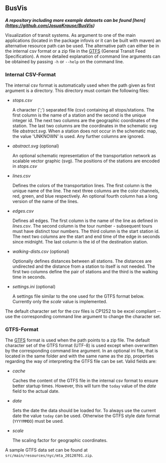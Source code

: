 ## BusVis

***A repository including more example datasets can be found [here] (https://github.com/JosuaKrause/BusVis)***

Visualization of transit systems.
As argument to one of the main applications (located in the package infovis or it can be built with maven)
an alternative resource path can be used.
The alternative path can either be in the internal csv format or a zip file
in the [GTFS][1] (General Transit Feed Specification).
A more detailed explanation of
command line arguments can be obtained by passing `-h` or `--help` on the command line.

### Internal CSV-Format

The internal csv format is automatically used when the path given as first argument
is a directory. This directory must contain the following files:

-   *stops.csv*

    A character (';') separated file (csv) containing all stops/stations.
    The first column is the name of a station and the second is the unique
    integer id. The next two columns are the geographic coordinates of the
    station. The last two columns are the coordinates in the schematic svg file
    *abstract.svg*. When a station does not occur in the schematic map, the
    value 'UNKNOWN' is used. Any further columns are ignored.

-   *abstract.svg* (optional)

    An optional schematic representation of the transportation network as scalable
    vector graphic (svg). The positions of the stations are encoded in *stops.csv*

-   *lines.csv*

    Defines the colors of the transportation lines. The first column is the
    unique name of the line. The next three columns are the color channels,
    red, green, and blue respectively. An optional fourth column has a long
    version of the name of the lines.

-   *edges.csv*

    Defines all edges. The first column is the name of the line as defined in
    *lines.csv*. The second column is the tour number - subsequent tours must have
    distinct tour numbers. The third column is the start station id. The next
    two columns are the start and end time of the edge in seconds since midnight.
    The last column is the id of the destination station.

-   *walking-dists.csv* (optional)

    Optionally defines distances between all stations. The distances are undirected and the
    distance from a station to itself is not needed. The first two columns define
    the pair of stations and the third is the walking time in seconds.

-   *settings.ini* (optional)

    A settings file similar to the one used for the GTFS format below.
    Currently only the *scale* value is implemented.

The default character set for the csv files is CP1252 to be excel compliant -- use
the corresponding command line argument to change the character set.

### GTFS-Format

The [GTFS][1] format is used when the path points to a zip file.
The default character set of the GTFS format (UTF-8) is used except
when overwritten by the corresponding command line argument.
In an optional ini file, that is located in the same folder and with the
same name as the zip, properties regarding the way of interpreting
the GTFS file can be set.
Valid fields are:

-   *cache*
    
    Caches the content of the GTFS file in the internal csv format
    to ensure better startup times. However, this will turn the `today`
    value of the *date* field to the actual date.

-   *date*
    
    Sets the date the data should be loaded for.
    To always use the current date the value `today` can be used.
    Otherwise the GTFS style date format (`YYYYMMDD`) must be used.

-   *scale*

    The scaling factor for geographic coordinates.

A sample GTFS data set can be found at `src/main/resources/nyc/mta_20120701.zip`.

[1]: https://developers.google.com/transit/gtfs/
